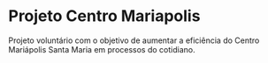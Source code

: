 # Projeto Centro Mariapolis

Projeto voluntário com o objetivo de aumentar a eficiência do Centro Mariápolis Santa Maria em processos do cotidiano.

